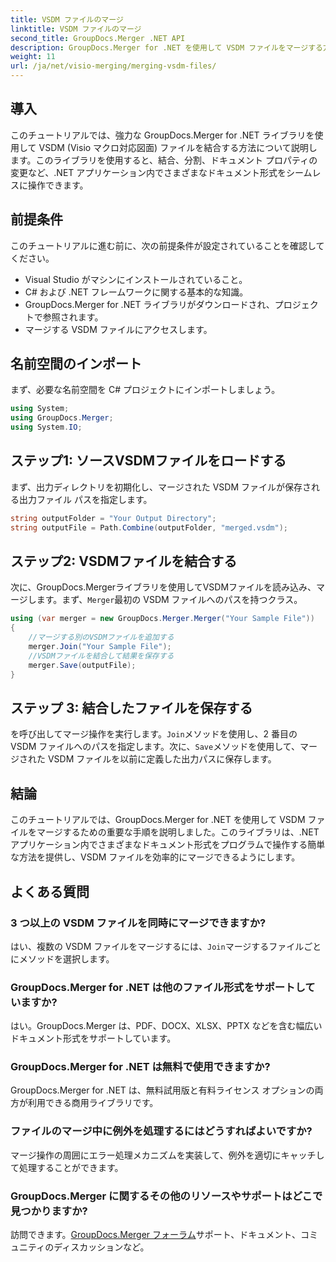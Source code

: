 ```yaml
---
title: VSDM ファイルのマージ
linktitle: VSDM ファイルのマージ
second_title: GroupDocs.Merger .NET API
description: GroupDocs.Merger for .NET を使用して VSDM ファイルをマージする方法を学びます。この使いやすいライブラリを使用して、ドキュメント管理タスクを簡素化します。
weight: 11
url: /ja/net/visio-merging/merging-vsdm-files/
---
```

## 導入
このチュートリアルでは、強力な GroupDocs.Merger for .NET ライブラリを使用して VSDM (Visio マクロ対応図面) ファイルを結合する方法について説明します。このライブラリを使用すると、結合、分割、ドキュメント プロパティの変更など、.NET アプリケーション内でさまざまなドキュメント形式をシームレスに操作できます。
## 前提条件
このチュートリアルに進む前に、次の前提条件が設定されていることを確認してください。
- Visual Studio がマシンにインストールされていること。
- C# および .NET フレームワークに関する基本的な知識。
- GroupDocs.Merger for .NET ライブラリがダウンロードされ、プロジェクトで参照されます。
- マージする VSDM ファイルにアクセスします。

## 名前空間のインポート
まず、必要な名前空間を C# プロジェクトにインポートしましょう。
```csharp
using System; 
using GroupDocs.Merger;
using System.IO;
```
## ステップ1: ソースVSDMファイルをロードする
まず、出力ディレクトリを初期化し、マージされた VSDM ファイルが保存される出力ファイル パスを指定します。
```csharp
string outputFolder = "Your Output Directory";
string outputFile = Path.Combine(outputFolder, "merged.vsdm");
```
## ステップ2: VSDMファイルを結合する
次に、GroupDocs.Mergerライブラリを使用してVSDMファイルを読み込み、マージします。まず、`Merger`最初の VSDM ファイルへのパスを持つクラス。
```csharp
using (var merger = new GroupDocs.Merger.Merger("Your Sample File"))
{
    //マージする別のVSDMファイルを追加する
    merger.Join("Your Sample File");
    //VSDMファイルを結合して結果を保存する
    merger.Save(outputFile);
}
```
## ステップ 3: 結合したファイルを保存する
を呼び出してマージ操作を実行します。`Join`メソッドを使用し、2 番目の VSDM ファイルへのパスを指定します。次に、`Save`メソッドを使用して、マージされた VSDM ファイルを以前に定義した出力パスに保存します。

## 結論
このチュートリアルでは、GroupDocs.Merger for .NET を使用して VSDM ファイルをマージするための重要な手順を説明しました。このライブラリは、.NET アプリケーション内でさまざまなドキュメント形式をプログラムで操作する簡単な方法を提供し、VSDM ファイルを効率的にマージできるようにします。

## よくある質問
### 3 つ以上の VSDM ファイルを同時にマージできますか?
はい、複数の VSDM ファイルをマージするには、`Join`マージするファイルごとにメソッドを選択します。
### GroupDocs.Merger for .NET は他のファイル形式をサポートしていますか?
はい。GroupDocs.Merger は、PDF、DOCX、XLSX、PPTX などを含む幅広いドキュメント形式をサポートしています。
### GroupDocs.Merger for .NET は無料で使用できますか?
GroupDocs.Merger for .NET は、無料試用版と有料ライセンス オプションの両方が利用できる商用ライブラリです。
### ファイルのマージ中に例外を処理するにはどうすればよいですか?
マージ操作の周囲にエラー処理メカニズムを実装して、例外を適切にキャッチして処理することができます。
### GroupDocs.Merger に関するその他のリソースやサポートはどこで見つかりますか?
訪問できます。[GroupDocs.Merger フォーラム](https://forum.groupdocs.com/c/merger/32)サポート、ドキュメント、コミュニティのディスカッションなど。